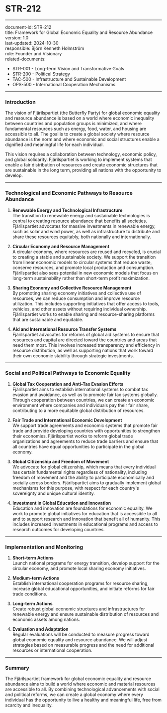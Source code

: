 # STR-212  
---  
document-id: STR-212  
title: Framework for Global Economic Equality and Resource Abundance  
version: 1.0  
last-updated: 2024-10-30  
responsible: Björn Kenneth Holmström  
role: Founder and Visionary  
related-documents:  
   - STR-001 - Long-term Vision and Transformative Goals  
   - STR-200 - Political Strategy  
   - TAC-500 - Infrastructure and Sustainable Development  
   - OPS-500 - International Cooperation Mechanisms  
---

### Introduction

The vision of Fjärilspartiet (the Butterfly Party) for global economic equality and resource abundance is based on a world where economic inequality between countries and population groups is minimized, and where fundamental resources such as energy, food, water, and housing are accessible to all. The goal is to create a global society where resource abundance is the norm and where economic and social structures enable a dignified and meaningful life for each individual.

This vision requires a collaboration between technology, economic policy, and global solidarity. Fjärilspartiet is working to implement systems that enable a fair distribution of resources and create economic structures that are sustainable in the long term, providing all nations with the opportunity to develop.

---

### Technological and Economic Pathways to Resource Abundance

1. **Renewable Energy and Technological Infrastructure**  
   The transition to renewable energy and sustainable technologies is central to creating resource abundance that benefits all societies. Fjärilspartiet advocates for massive investments in renewable energy, such as solar and wind power, as well as infrastructure to distribute and share these resources equitably, both nationally and internationally.

2. **Circular Economy and Resource Management**  
   A circular economy, where resources are reused and recycled, is crucial to creating a stable and sustainable society. We support the transition from linear economic models to circular systems that reduce waste, conserve resources, and promote local production and consumption. Fjärilspartiet also sees potential in new economic models that focus on long-term sustainability rather than short-term profit maximization.

3. **Sharing Economy and Collective Resource Management**  
   By promoting sharing economy initiatives and collective use of resources, we can reduce consumption and improve resource utilization. This includes supporting initiatives that offer access to tools, vehicles, and other assets without requiring individual ownership. Fjärilspartiet works to enable sharing and resource-sharing platforms that are sustainable and equitable.

4. **Aid and International Resource Transfer Systems**  
   Fjärilspartiet advocates for reforms of global aid systems to ensure that resources and capital are directed toward the countries and areas that need them most. This involves increased transparency and efficiency in resource distribution, as well as supporting nations that work toward their own economic stability through strategic investments.

---

### Social and Political Pathways to Economic Equality

1. **Global Tax Cooperation and Anti-Tax Evasion Efforts**  
   Fjärilspartiet aims to establish international systems to combat tax evasion and avoidance, as well as to promote fair tax systems globally. Through cooperation between countries, we can create an economic environment where companies and individuals pay their fair share, contributing to a more equitable global distribution of resources.

2. **Fair Trade and International Economic Development**  
   We support trade agreements and economic systems that promote fair trade and provide developing countries with opportunities to strengthen their economies. Fjärilspartiet works to reform global trade organizations and agreements to reduce trade barriers and ensure that all countries have equal opportunities to participate in the global economy.

3. **Global Citizenship and Freedom of Movement**  
   We advocate for global citizenship, which means that every individual has certain fundamental rights regardless of nationality, including freedom of movement and the ability to participate economically and socially across borders. Fjärilspartiet aims to gradually implement global mechanisms for this purpose, with respect for each country's sovereignty and unique cultural identity.

4. **Investment in Global Education and Innovation**  
   Education and innovation are foundations for economic equality. We work to promote global initiatives for education that is accessible to all and to support research and innovation that benefit all of humanity. This includes increased investments in educational programs and access to research outcomes for developing countries.

---

### Implementation and Monitoring

1. **Short-term Actions**  
   Launch national programs for energy transition, develop support for the circular economy, and promote local sharing economy initiatives.

2. **Medium-term Actions**  
   Establish international cooperation programs for resource sharing, increase global educational opportunities, and initiate reforms for fair trade conditions.

3. **Long-term Actions**  
   Create robust global economic structures and infrastructures for renewable energy and ensure sustainable distribution of resources and economic assets among nations.

4. **Evaluation and Adaptation**  
   Regular evaluations will be conducted to measure progress toward global economic equality and resource abundance. We will adjust strategies based on measurable progress and the need for additional resources or international cooperation.

---

### Summary

The Fjärilspartiet framework for global economic equality and resource abundance aims to build a world where economic and material resources are accessible to all. By combining technological advancements with social and political reforms, we can create a global economy where every individual has the opportunity to live a healthy and meaningful life, free from scarcity and inequality.
